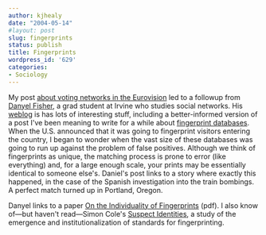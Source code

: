 ```yaml
---
author: kjhealy
date: "2004-05-14"
#layout: post
slug: fingerprints
status: publish
title: Fingerprints
wordpress_id: '629'
categories:
- Sociology
---
```


My post [about voting networks in the Eurovision](http://www.crookedtimber.org/archives/001852.html) led to a followup from [Danyel Fisher](http://drzaius.ics.uci.edu/blogs/danyelf/), a grad student at Irvine who studies social networks. His [weblog](http://drzaius.ics.uci.edu/blogs/danyelf/) is has lots of interesting stuff, including a better-informed version of a post I've been meaning to write for a while about [fingerprint databases](http://drzaius.ics.uci.edu/blogs/danyelf/archives/000188.html). When the U.S. announced that it was going to fingerprint visitors entering the country, I began to wonder when the vast size of these databases was going to run up against the problem of false positives. Although we think of fingerprints as unique, the matching process is prone to error (like everything) and, for a large enough scale, your prints may be essentially identical to someone else's. Daniel's post links to a story where exactly this happened, in the case of the Spanish investigation into the train bombings. A perfect match turned up in Portland, Oregon.

Danyel links to a paper [On the Individuality of Fingerprints](http://biometrics.cse.msu.edu/prabhakar_indiv_pami.pdf) (pdf). I also know of—but haven't read—Simon Cole's [Suspect Identities](http://www.amazon.com/exec/obidos/ASIN/0674010027/ref=nosim/), a study of the emergence and institutionalization of standards for fingerprinting.
